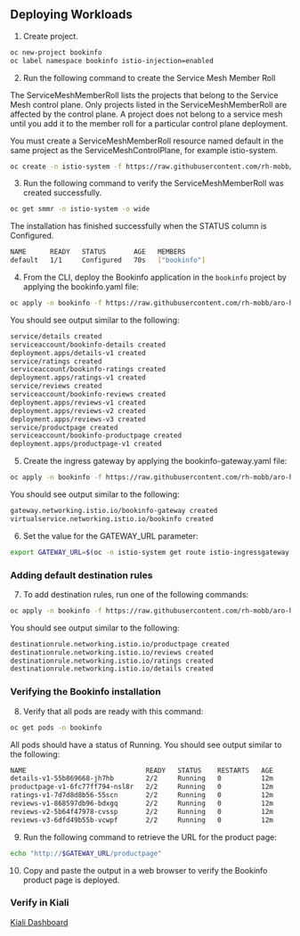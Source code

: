 ## Deploying Workloads
1. Create project.
```bash
oc new-project bookinfo
oc label namespace bookinfo istio-injection=enabled
```
2. Run the following command to create the Service Mesh Member Roll

The ServiceMeshMemberRoll lists the projects that belong to the Service Mesh control plane. Only projects listed in the ServiceMeshMemberRoll are affected by the control plane. A project does not belong to a service mesh until you add it to the member roll for a particular control plane deployment.

You must create a ServiceMeshMemberRoll resource named default in the same project as the ServiceMeshControlPlane, for example istio-system.
```bash
oc create -n istio-system -f https://raw.githubusercontent.com/rh-mobb/aro-hackathon-content/main/aro-content/assets/servicemeshmemberroll-default.yaml
```
3. Run the following command to verify the ServiceMeshMemberRoll was created successfully.
```bash
oc get smmr -n istio-system -o wide
```
The installation has finished successfully when the STATUS column is Configured.
```bash
NAME      READY   STATUS       AGE   MEMBERS
default   1/1     Configured   70s   ["bookinfo"]
```
4. From the CLI, deploy the Bookinfo application in the `bookinfo` project by applying the bookinfo.yaml file:
```bash
oc apply -n bookinfo -f https://raw.githubusercontent.com/rh-mobb/aro-hackathon-content/main/aro-content/assets/bookinfo.yaml
```
You should see output similar to the following:
```bash
service/details created
serviceaccount/bookinfo-details created
deployment.apps/details-v1 created
service/ratings created
serviceaccount/bookinfo-ratings created
deployment.apps/ratings-v1 created
service/reviews created
serviceaccount/bookinfo-reviews created
deployment.apps/reviews-v1 created
deployment.apps/reviews-v2 created
deployment.apps/reviews-v3 created
service/productpage created
serviceaccount/bookinfo-productpage created
deployment.apps/productpage-v1 created
```
5. Create the ingress gateway by applying the bookinfo-gateway.yaml file:
```bash
oc apply -n bookinfo -f https://raw.githubusercontent.com/rh-mobb/aro-hackathon-content/main/aro-content/assets/bookinfo-gateway.yaml
```
You should see output similar to the following:
```bash
gateway.networking.istio.io/bookinfo-gateway created
virtualservice.networking.istio.io/bookinfo created
```
6. Set the value for the GATEWAY_URL parameter:
```bash
export GATEWAY_URL=$(oc -n istio-system get route istio-ingressgateway -o jsonpath='{.spec.host}')
```
### Adding default destination rules
7. To add destination rules, run one of the following commands:
```bash
oc apply -n bookinfo -f https://raw.githubusercontent.com/rh-mobb/aro-hackathon-content/main/aro-content/assets/destination-rule-all.yaml
```
You should see output similar to the following:
```bash
destinationrule.networking.istio.io/productpage created
destinationrule.networking.istio.io/reviews created
destinationrule.networking.istio.io/ratings created
destinationrule.networking.istio.io/details created
```
### Verifying the Bookinfo installation
8. Verify that all pods are ready with this command:
```bash
oc get pods -n bookinfo
```
All pods should have a status of Running. You should see output similar to the following:
```bash
NAME                              READY   STATUS    RESTARTS   AGE
details-v1-55b869668-jh7hb        2/2     Running   0          12m
productpage-v1-6fc77ff794-nsl8r   2/2     Running   0          12m
ratings-v1-7d7d8d8b56-55scn       2/2     Running   0          12m
reviews-v1-868597db96-bdxgq       2/2     Running   0          12m
reviews-v2-5b64f47978-cvssp       2/2     Running   0          12m
reviews-v3-6dfd49b55b-vcwpf       2/2     Running   0          12m
```
9. Run the following command to retrieve the URL for the product page:
```bash
echo "http://$GATEWAY_URL/productpage"
```
10. Copy and paste the output in a web browser to verify the Bookinfo product page is deployed.

### Verify in Kiali
 [Kiali Dashboard](https://rh-mobb.github.io/aro-hackathon-content/service-meshv2/access_kiali_dashboard/)
